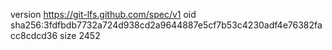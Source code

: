 version https://git-lfs.github.com/spec/v1
oid sha256:3fdfbdb7732a724d938cd2a9644887e5cf7b53c4230adf4e76382facc8cdcd36
size 2452
